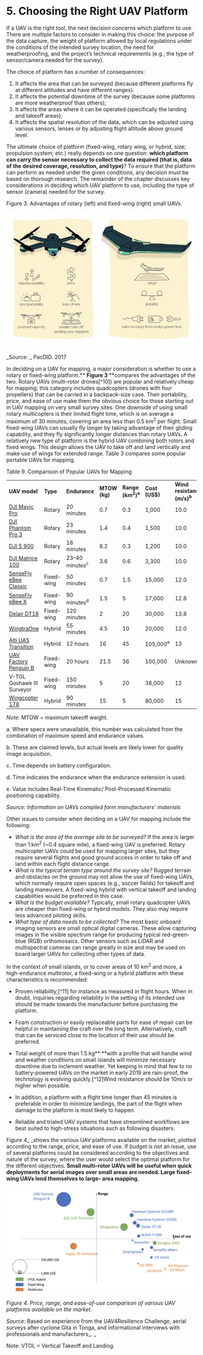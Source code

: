 # 5. Choosing the Right UAV Platform 

If a UAV is the right tool, the next decision concerns which platform to use. There are multiple factors to consider in making this choice: the purpose of the data capture, the weight of platform allowed by local regulations under the conditions of the intended survey location, the need for weatherproofing, and the project’s technical requirements (e.g., the type of sensor/camera needed for the survey). 

The choice of platform has a number of consequences:  



1. It affects the area that can be surveyed (because different platforms fly at different altitudes and have different ranges). 
2. It affects the potential downtime of the survey (because some platforms are more weatherproof than others); 
3. It affects the areas where it can be operated (specifically the landing and takeoff areas); 
4. It affects the spatial resolution of the data, which can be adjusted using various sensors, lenses or by adjusting flight altitude above ground level. 

The ultimate choice of platform (fixed-wing, rotary wing, or hybrid, size; propulsion system; etc.) really depends on one question: **which platform can carry the sensor necessary to collect the data required (that is, data of the desired coverage, resolution, and type)**? To ensure that the platform can perform as needed under the given conditions, any decision must be based on thorough research. The remainder of the chapter discusses key considerations in deciding which UAV platform to use, including the type of sensor (camera) needed for the survey. 

Figure 3. Advantages of rotary (left) and fixed-wing (right) small UAVs.

![alt_text](/images/Technical-Guidelines6a.jpg)

_Source: _ PacDID. 2017

In deciding on a UAV for mapping, a major consideration is whether to use a rotary or fixed-wing platform.** **Figure 3** **compares the advantages of the two. Rotary UAVs (multi-rotor drones[^10]) are popular and relatively cheap for mapping; this category includes quadcopters (drones with four propellers) that can be carried in a backpack-size case. Their portability, price, and ease of use make them the obvious choice for those starting out in UAV mapping on very small survey sites. One downside of using small rotary multicopters is their limited flight time, which is on average a maximum of 30 minutes, covering an area less than 0.5 km<sup>2</sup> per flight. Small fixed-wing UAVs can usually fly longer by taking advantage of their gliding capability, and they fly significantly longer distances than rotary UAVs. A relatively new type of platform is the hybrid UAV combining both rotors and fixed wings. This design allows the UAV to take off and land vertically and make use of wings for extended range. Table 3 compares some popular portable UAVs for mapping.

Table 9. Comparison of Popular UAVs for Mapping


<table>
  <tr>
   <td><strong>UAV model</strong>
   </td>
   <td><strong>Type</strong>
   </td>
   <td><strong>Endurance</strong>
   </td>
   <td><strong>MTOW (kg)</strong>
   </td>
   <td><strong>Range (km<sup>2</sup>)<sup>a</sup></strong>
   </td>
   <td><strong>Cost (US$)</strong>
   </td>
   <td><strong>Wind resistance (m/s)<sup>b</sup></strong>
   </td>
  </tr>
  <tr>
   <td><a href="https://www.dji.com/mavic">DJI Mavic Pro</a>
   </td>
   <td>Rotary
   </td>
   <td>20 minutes
   </td>
   <td>0.7 
   </td>
   <td>0.3
   </td>
   <td>1,000
   </td>
   <td>10.0 
   </td>
  </tr>
  <tr>
   <td><a href="https://www.dji.com/phantom-3-pro/info#specs">DJI Phantom Pro 3</a>
   </td>
   <td>Rotary
   </td>
   <td>23 minutes
   </td>
   <td>1.4 
   </td>
   <td>0.4 
   </td>
   <td>1,500
   </td>
   <td>10.0 
   </td>
  </tr>
  <tr>
   <td><a href="https://www.dji.com/spreading-wings-s900">DJI S 900</a>
   </td>
   <td>Rotary
   </td>
   <td>18 minutes
   </td>
   <td>8.2 
   </td>
   <td>0.3 
   </td>
   <td>1,200
   </td>
   <td>10.0 
   </td>
  </tr>
  <tr>
   <td><a href="https://www.dji.com/matrice100">DJI Matrice 100</a>
   </td>
   <td>Rotary
   </td>
   <td>23–40 minutes<sup>c</sup>
   </td>
   <td>3.6 
   </td>
   <td>0.6 
   </td>
   <td>3,300
   </td>
   <td>10.0 
   </td>
  </tr>
  <tr>
   <td><span style="text-decoration:underline;">SenseFly eBee Classic</span>
   </td>
   <td>Fixed-wing
   </td>
   <td>50 minutes
   </td>
   <td>0.7 
   </td>
   <td>1.5 
   </td>
   <td>15,000
   </td>
   <td>12.0 
   </td>
  </tr>
  <tr>
   <td><span style="text-decoration:underline;">SenseFly eBee X</span>
   </td>
   <td>Fixed-wing
   </td>
   <td>90 minutes<sup>d</sup>
   </td>
   <td>1.5 
   </td>
   <td>5 
   </td>
   <td>17,000
   </td>
   <td>12.8 
   </td>
  </tr>
  <tr>
   <td><a href="https://delair.aero/professional-drones/dt18-hd/">Delair DT18</a>
   </td>
   <td>Fixed-wing
   </td>
   <td>120 minutes
   </td>
   <td>2 
   </td>
   <td>20 
   </td>
   <td>30,000
   </td>
   <td>13.8 
   </td>
  </tr>
  <tr>
   <td><a href="https://wingtra.com/">WingtraOne</a>
   </td>
   <td>Hybrid
   </td>
   <td>55 minutes
   </td>
   <td>4.5 
   </td>
   <td>10 
   </td>
   <td>20,000
   </td>
   <td>12.0 
   </td>
  </tr>
  <tr>
   <td><a href="https://www.altiuas.com/transition/">Alti UAS Transition</a>
   </td>
   <td>Hybrid
   </td>
   <td>12 hours
   </td>
   <td>16 
   </td>
   <td>45 
   </td>
   <td>105,000<sup>e</sup>
   </td>
   <td>13 
   </td>
  </tr>
  <tr>
   <td><a href="http://www.uavfactory.com/product/46">UAV Factory Penguin B</a>
   </td>
   <td>Fixed-wing
   </td>
   <td>20 hours
   </td>
   <td>21.5 
   </td>
   <td>36 
   </td>
   <td>100,000
   </td>
   <td>Unknown
   </td>
  </tr>
  <tr>
   <td>V-TOL Goshawk III Surveyor
   </td>
   <td>Fixed-wing
   </td>
   <td>150 minutes
   </td>
   <td>5
   </td>
   <td>20
   </td>
   <td>38,000
   </td>
   <td>12
   </td>
  </tr>
  <tr>
   <td><a href="https://wingcopter.com/technology/">Wingcopter 178</a>
   </td>
   <td>Hybrid
   </td>
   <td>90 minutes
   </td>
   <td>15 
   </td>
   <td>5 
   </td>
   <td>80,000
   </td>
   <td>15 
   </td>
  </tr>
</table>


_Note:_ MTOW = maximum takeoff weight.

a. Where specs were unavailable, this number was calculated from the combination of maximum speed and endurance values.

b. These are claimed levels, but actual levels are likely lower for quality image acquisition.

c. Time depends on battery configuration.

d. Time indicates the endurance when the endurance extension is used.

e. Value includes Real-Time Kinematic/ Post-Processed Kinematic positioning capability. 

_Source: Information on UAVs compiled form manufacturers' materials_

Other issues to consider when deciding on a UAV for mapping include the following:



*   _What is the area of the average site to be surveyed?_ If the area is larger than 1 km<sup>2</sup> (~0.4 square mile), a fixed-wing UAV is preferred. Rotary multicopter UAVs could be used for mapping larger sites, but they require several flights and good ground access in order to take off and land within each flight distance range.
*   _What is the typical terrain type around the survey site?_ Rugged terrain and obstacles on the ground may not allow the use of fixed-wing UAVs, which normally require open spaces (e.g., soccer fields) for takeoff and landing maneuvers. A fixed-wing hybrid with vertical takeoff and landing capabilities would be preferred in this case. 
*   _What is the budget available?_ Typically, small rotary quadcopter UAVs are cheaper than fixed-wing or hybrid models. They also may require less advanced piloting skills.
*   _What type of data needs to be collected?_ The most basic onboard imaging sensors are small optical digital cameras. These allow capturing images in the visible spectrum range for producing typical red-green-blue (RGB) orthomosaics. Other sensors such as LiDAR and multispectral cameras can range greatly in size and may be used on board larger UAVs for collecting other types of data. 

In the context of small islands, or to cover areas of 10 km<sup>2</sup> and more, a high-endurance multirotor, a fixed-wing or a hybrid platform with these characteristics is recommended:



*   Proven reliability,[^11] for instance as measured in flight hours. When in doubt, inquiries regarding reliability in the setting of its intended use should be made towards the manufacturer before purchasing the platform.  


*   Foam construction or easily replaceable parts for ease of repair can be helpful in maintaining the craft over the long term. Alternatively, craft that can be serviced close to the location of their use should be preferred. 
*   Total weight of more than 1.5 kg** **with a profile that will handle wind and weather conditions on small islands will minimize necessary downtime due to inclement weather. Yet keeping in mind that few to no battery-powered UAVs on the market in early 2019 are rain-proof, the technology is evolving quickly.[^12]Wind resistance should be 10m/s or higher when possible. 


*   In addition, a platform with a flight time longer than 45 minutes is preferable in order to minimize landings, the part of the flight when damage to the platform is most likely to happen.
*   Reliable and trialed UAV systems that have streamlined workflows are best suited to high-stress situations such as following disasters. 

Figure 4_ _shows the various UAV platforms available on the market, plotted according to the range, price, and ease of use. If budget is not an issue, use of several platforms could be considered according to the objectives and nature of the survey, where the user would select the optimal platform for the different objectives. **Small multi-rotor UAVs will be useful when quick deployments for aerial images over small areas are needed. Large fixed-wing UAVs lend themselves to large- area mapping.**


![alt_text](/images/Technical-Guidelines6.png)


_Figure 4. Price, range, and ease-of-use comparison of various UAV platforms available on the market._

_Source:_ Based on experience from the UAV4Resilience Challenge, aerial surveys after cyclone Gita in Tonga, and informational interviews with professionals and manufacturers_. _

Note: VTOL = Vertical Takeoff and Landing.